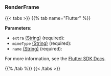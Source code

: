 ### RenderFrame

{{< tabs >}}
{{% tab name="Flutter" %}}

**Parameters:**

- `extra` [(String)](https://api.flutter.dev/flutter/dart-core/String-class.html) (required):
- `mimeType` [(String)](https://api.flutter.dev/flutter/dart-core/String-class.html) (required):
- `name` [(String)](https://api.flutter.dev/flutter/dart-core/String-class.html) (required):


For more information, see the [Flutter SDK Docs](https://flutter.viam.dev/viam_protos.component.camera/CameraServiceClient/renderFrame.html).

{{% /tab %}}
{{< /tabs >}}
